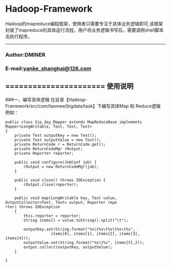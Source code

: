 Hadoop-Framework
======================
Hadoop的mapreduce编程框架，使用者只需要专注于具体业务逻辑即可,该框架封装了mapreduce的具体运行流程，用户将业务逻辑书写后，需要调用shell脚本去执行程序。

***
###                  Author:DMINER
###             E-mail:yanke_shanghai@126.com

======================
使用说明
--------
###一、编写具体逻辑
    在目录【Hadoop-Framework/src/com/taomee/bigdata/task】下编写具体Map 和 Reduce逻辑
	例如：
```
public class Vip_day_Mapper extends MapReduceBase implements Mapper<LongWritable, Text, Text, Text>
{
    private Text outputKey = new Text();
    private Text outputValue = new Text();
    private ReturnCode r = ReturnCode.get();
    private ReturnCodeMgr rOutput;
    private Reporter reporter;

    public void configure(JobConf job) {
        rOutput = new ReturnCodeMgr(job);
    }       

    public void close() throws IOException {
        rOutput.close(reporter);
    }       

    public void map(LongWritable key, Text value, OutputCollector<Text, Text> output, Reporter repo
rter) throws IOException
    {
        this.reporter = reporter;
        String items[] = value.toString().split("\t");

        outputKey.set(String.format("%s\t%s\t%s\t%s\t%s",
                    items[0], items[1], items[2], items[3], items[4]));
        outputValue.set(String.format("%s\t%s", items[5],2));
        output.collect(outputKey, outputValue);
    }       

}
```
